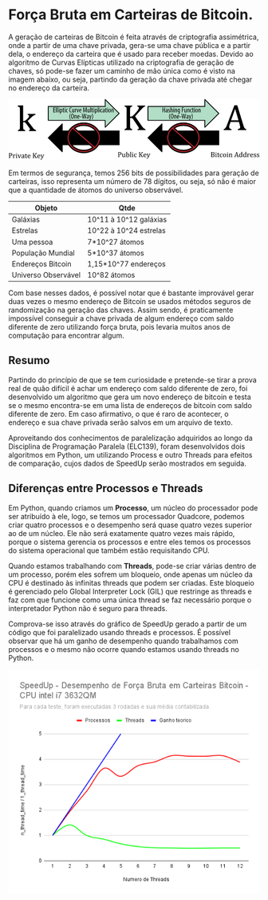 # Força Bruta em Carteiras de Bitcoin.

A geração de carteiras de Bitcoin é feita através de criptografia assimétrica, onde a partir de uma chave privada, gera-se uma chave pública e a partir dela, o endereço da carteira que é usado para receber moedas. Devido ao algoritmo de Curvas Elípticas utilizado na criptografia de geração de chaves, só pode-se fazer um caminho de mão única como é visto na imagem abaixo, ou seja, partindo da geração da chave privada até chegar no endereço da carteira.

![Geração de chaves de Bitcoin - Fonte: Oreilly](https://github.com/clebrw/Parallel-Bitcoin-Brute-Force/blob/main/private-public-address-oreilly.png?raw=true)

Em termos de segurança, temos 256 bits de possibilidades para geração de carteiras, isso representa um número de 78 dígitos, ou seja, só não é maior que a quantidade de átomos do universo observável.

|Objeto |Qtde |
|---------------------|---------------------------|
| Galáxias            | 10^11 à 10^12 galáxias |
| Estrelas            | 10^22 à 10^24 estrelas |
| Uma pessoa          | 7*10^27 átomos |
| População Mundial   | 5*10^37 átomos |
| Endereços Bitcoin   | 1,15*10^77 endereços |
| Universo Observável | 10^82 átomos |
 
Com base nesses dados, é possível notar que é bastante improvável gerar duas vezes o mesmo endereço de Bitcoin se usados métodos seguros de randomização na geração das chaves. Assim sendo, é praticamente impossível conseguir a chave privada de algum endereço com saldo diferente de zero utilizando força bruta, pois levaria muitos anos de computação para encontrar algum.

## Resumo

Partindo do princípio de que se tem curiosidade e pretende-se tirar a prova real de quão difícil é achar um endereço com saldo diferente de zero, foi desenvolvido um algoritmo que gera um novo endereço de bitcoin e testa se o mesmo encontra-se em uma lista de endereços de bitcoin com saldo diferente de zero. Em caso afirmativo, o que é raro de acontecer, o endereço e sua chave privada serão salvos em um arquivo de texto.

Aproveitando dos conhecimentos de paralelização adquiridos ao longo da Disciplina de Programação Paralela (ELC139), foram desenvolvidos dois algoritmos em Python, um utilizando Process e outro Threads para efeitos de comparação, cujos dados de SpeedUp serão mostrados em seguida.

## Diferenças entre Processos e Threads

Em Python, quando criamos um **Processo**, um núcleo do processador pode ser atribuído à ele, logo, se temos um processador Quadcore, podemos criar quatro processos e o desempenho será quase quatro vezes superior ao de um núcleo. Ele não será exatamente quatro vezes mais rápido, porque o sistema gerencia os processos e entre eles temos os processos do sistema operacional que também estão requisitando CPU.

Quando estamos trabalhando com **Threads**, pode-se criar várias dentro de um processo, porém eles sofrem um bloqueio, onde apenas um núcleo da CPU é destinado às infinitas threads que podem ser criadas. Este bloqueio é gerenciado pelo Global Interpreter Lock (GIL) que restringe as threads e faz com que funcione como uma única thread se faz necessário porque o interpretador Python não é seguro para threads.

Comprova-se isso através do gráfico de SpeedUp gerado a partir de um código que foi paralelizado usando threads e processos. É possível observar que há um ganho de desempenho quando trabalhamos com processos e o mesmo não ocorre quando estamos usando threads no Python.

![SpeedUp - Threads vs Process ](https://github.com/clebrw/Parallel-Bitcoin-Brute-Force/blob/main/SpeedUp.png?raw=true)
